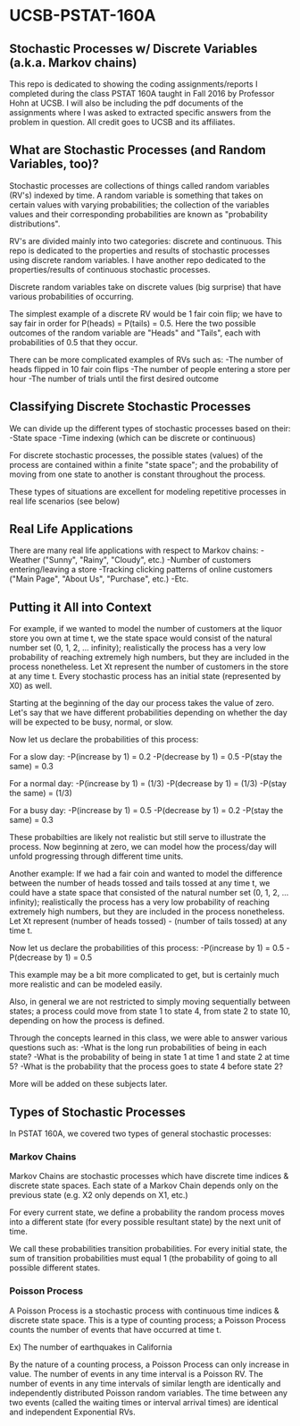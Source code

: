 # UCSB-PSTAT-160A
## Stochastic Processes w/ Discrete Variables (a.k.a. Markov chains)
This repo is dedicated to showing the coding assignments/reports I completed during the class PSTAT 160A taught in Fall 2016 by Professor Hohn at UCSB.
I will also be including the pdf documents of the assignments where I was asked to extracted specific answers from the problem in question.
All credit goes to UCSB and its affiliates.

## What are Stochastic Processes (and Random Variables, too)?

Stochastic processes are collections of things called random variables (RV's) indexed by time.
A random variable is something that takes on certain values with varying probabilities;
the collection of the variables values and their corresponding probabilities are known as "probability distributions". 

RV's are divided mainly into two categories: discrete and continuous. This repo is dedicated to the properties and results of stochastic processes using discrete random variables. I have another repo dedicated to the properties/results of continuous stochastic processes.

Discrete random variables take on discrete values (big surprise) that have various probabilities of occurring. 

The simplest example of a discrete RV would be 1 fair coin flip; we have to say fair in order for P(heads) = P(tails) = 0.5. Here the two possible outcomes of the random variable are "Heads" and "Tails", each with probabilities of 0.5 that they occur.

There can be more complicated examples of RVs such as:
-The number of heads flipped in 10 fair coin flips
-The number of people entering a store per hour
-The number of trials until the first desired outcome

## Classifying Discrete Stochastic Processes
We can divide up the different types of stochastic processes based on their:
-State space
-Time indexing (which can be discrete or continuous)

For discrete stochastic processes, the possible states (values) of the process are contained within  a finite "state space"; and the probability of moving from one state to another is constant throughout the process. 

These types of situations are excellent for modeling repetitive processes in real life scenarios (see below)

## Real Life Applications
There are many real life applications with respect to Markov chains:
-Weather ("Sunny", "Rainy", "Cloudy", etc.)
-Number of customers entering/leaving a store
-Tracking clicking patterns of online customers ("Main Page", "About Us", "Purchase", etc.)
-Etc. 

## Putting it All into Context

For example, if we wanted to model the number of customers at the liquor store you own at time t, we the state space would consist of the natural number set (0, 1, 2, ... infinity); realistically the process has a very low probability of reaching extremely high numbers, but they are included in the process nonetheless. Let Xt represent the number of customers in the store at any time t. 
Every stochastic process has an initial state (represented by X0) as well.  

Starting at the beginning of the day our process takes the value of zero. Let's say that we have different probabilities depending on whether the day will be expected to be busy, normal, or slow. 

Now let us declare the probabilities of this process: 

For a slow day:
-P(increase by 1) = 0.2
-P(decrease by 1) = 0.5
-P(stay the same) = 0.3

For a normal day:
-P(increase by 1) = (1/3)
-P(decrease by 1) = (1/3)
-P(stay the same) = (1/3)

For a busy day:
-P(increase by 1) = 0.5
-P(decrease by 1) = 0.2
-P(stay the same) = 0.3

These probabilties are likely not realistic but still serve to illustrate the process. Now beginning at zero, we can model how the process/day will unfold progressing through different time units. 

Another example: If we had a fair coin and wanted to model the difference between the number of heads tossed and tails tossed at any time t, we could have a state space that consisted of the natural number set (0, 1, 2, ... infinity); realistically the process has a very low probability of reaching extremely high numbers, but they are included in the process nonetheless. Let Xt represent (number of heads tossed) - (number of tails tossed) at any time t. 

Now let us declare the probabilities of this process: 
-P(increase by 1) = 0.5
-P(decrease by 1) = 0.5

This example may be a bit more complicated to get, but is certainly much more realistic and can be modeled easily. 

Also, in general we are not restricted to simply moving sequentially between states; a process could move from state 1 to state 4, from state 2 to state 10, depending on how the process is defined.  

Through the concepts learned in this class, we were able to answer various questions such as:
-What is the long run probabilities of being in each state?
-What is the probability of being in state 1 at time 1 and state 2 at time 5?
-What is the probability that the process goes to state 4 before state 2?

More will be added on these subjects later.

## Types of Stochastic Processes
In PSTAT 160A, we covered two types of general stochastic processes:

### Markov Chains

Markov Chains are stochastic processes which have discrete time indices & discrete state spaces.
Each state of a Markov Chain depends only on the previous state (e.g. X2 only depends on X1, etc.)

For every current state, we define a probability the random process moves into a different state (for every possible resultant state) by the next unit of time. 

We call these probabilities transition probabilities. For every initial state, the sum of transition probabilities must equal 1 (the probability of going to all possible different states.

### Poisson Process

A Poisson Process is a stochastic process with continuous time indices & discrete state space.
This is a type of counting process; a Poisson Process counts the number of events that have occurred at time t.

Ex) The number of earthquakes in California

By the nature of a counting process, a Poisson Process can only increase in value.
The number of events in any time interval is a Poisson RV. 
The number of events in any time intervals of similar length are identically and independently distributed Poisson random variables.
The time between any two events (called the waiting times or interval arrival times) are identical and independent Exponential RVs.